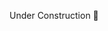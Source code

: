 Under Construction 🚧

<!-- https://medium.com/the-node-js-collection/time-to-hello-world-part3-gke-9ca38e55eb6d -->
